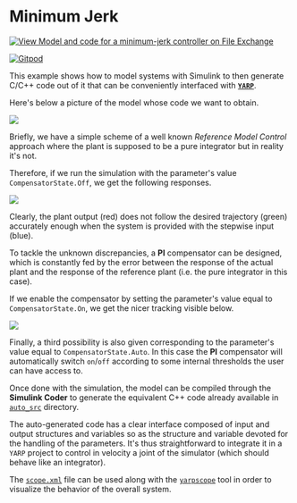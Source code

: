 Minimum Jerk
============

[![View Model and code for a minimum-jerk controller on File Exchange](https://www.mathworks.com/matlabcentral/images/matlab-file-exchange.svg)](https://www.mathworks.com/matlabcentral/fileexchange/51078-model-and-code-for-a-minimum-jerk-controller)

[![Gitpod](https://gitpod.io/button/open-in-gitpod.svg)](https://gitpod.io/from-referrer)

This example shows how to model systems with Simulink to then generate C/C++ code
out of it that can be conveniently interfaced with [**`YARP`**](https://github.com/robotology/yarp).

Here's below a picture of the model whose code we want to obtain.

![](./assets/model.png)

Briefly, we have a simple scheme of a well known _Reference Model Control_
approach where the plant is supposed to be a pure integrator but in reality it's not.

Therefore, if we run the simulation with the parameter's value `CompensatorState.Off`,
we get the following responses.

![](./assets/off.png)

Clearly, the plant output (red) does not follow the desired trajectory (green) accurately enough
when the system is provided with the stepwise input (blue).

To tackle the unknown discrepancies, a **PI** compensator can be designed, which is
constantly fed by the error between the response of the actual plant and the
response of the reference plant (i.e. the pure integrator in this case).

If we enable the compensator by setting the parameter's value equal to
`CompensatorState.On`, we get the nicer tracking visible below.

![](./assets/on.png)

Finally, a third possibility is also given corresponding to the parameter's value
equal to `CompensatorState.Auto`. In this case the **PI** compensator will automatically
switch `on`/`off` according to some internal thresholds the user can have access to.

Once done with the simulation, the model can be compiled through the **Simulink Coder**
to generate the equivalent C++ code already available in [`auto_src`](./code/auto_src) directory.

The auto-generated code has a clear interface composed of input and output structures
and variables so as the structure and variable devoted for the handling of the parameters.
It's thus straightforward to integrate it in a `YARP` project to control in velocity a joint
of the simulator (which should behave like an integrator).

The [`scope.xml`](./code/scope.xml) file can be used along with the [`yarpscope`](http://www.yarp.it/yarpscope.html)
tool in order to visualize the behavior of the overall system.

